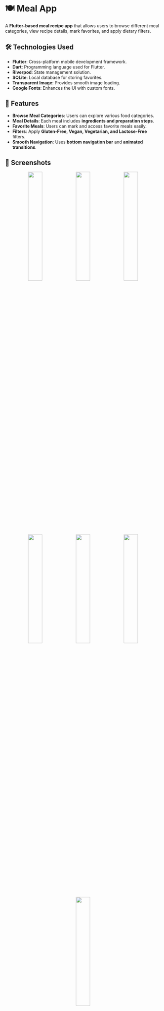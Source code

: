 # 🍽️ Meal App

A **Flutter-based meal recipe app** that allows users to browse different meal categories, view recipe details, mark favorites, and apply dietary filters.

## 🛠 Technologies Used
- **Flutter**: Cross-platform mobile development framework.
- **Dart**: Programming language used for Flutter.
- **Riverpod**: State management solution.
- **SQLite**: Local database for storing favorites.
- **Transparent Image**: Provides smooth image loading.
- **Google Fonts**: Enhances the UI with custom fonts.

## 🎯 Features
- **Browse Meal Categories**: Users can explore various food categories.
- **Meal Details**: Each meal includes **ingredients and preparation steps**.
- **Favorite Meals**: Users can mark and access favorite meals easily.
- **Filters**: Apply **Gluten-Free, Vegan, Vegetarian, and Lactose-Free** filters.
- **Smooth Navigation**: Uses **bottom navigation bar** and **animated transitions**.

## 📸 Screenshots

<div align="center">
  <img src="https://github.com/user-attachments/assets/08a3ac9c-8d01-42b9-b93b-db3c9eda4b22" width="30%" />
  <img src="https://github.com/user-attachments/assets/24cf2ff9-bb89-4936-bd35-be070d8d3276" width="30%" />
  <img src="https://github.com/user-attachments/assets/e796c313-f3c5-4351-936b-d3ad441d3540" width="30%" />
</div>

<div align="center">
  <img src="https://github.com/user-attachments/assets/5244553d-e276-4b6f-963f-b5c96304560d" width="30%" />
  <img src="https://github.com/user-attachments/assets/5353bfa3-51ab-4773-a20f-c63d8adaae19" width="30%" />
  <img src="https://github.com/user-attachments/assets/3fb91f8a-07e1-43af-91e3-fee8d56ec4fc" width="30%" />
</div>

<div align="center">
  <img src="https://github.com/user-attachments/assets/6a376796-632f-4ee3-a12d-8197bc94d8db" width="30%" />
</div>


